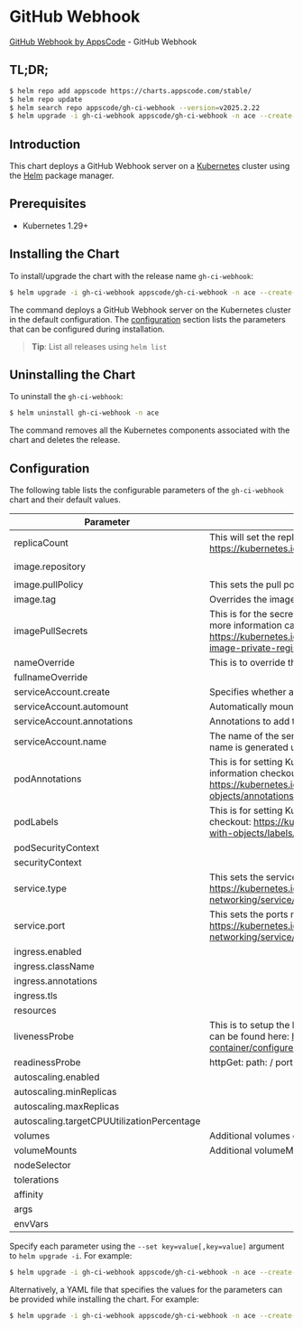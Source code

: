 # GitHub Webhook

[GitHub Webhook by AppsCode](https://github.com/appscode-cloud) - GitHub Webhook

## TL;DR;

```bash
$ helm repo add appscode https://charts.appscode.com/stable/
$ helm repo update
$ helm search repo appscode/gh-ci-webhook --version=v2025.2.22
$ helm upgrade -i gh-ci-webhook appscode/gh-ci-webhook -n ace --create-namespace --version=v2025.2.22
```

## Introduction

This chart deploys a GitHub Webhook server on a [Kubernetes](http://kubernetes.io) cluster using the [Helm](https://helm.sh) package manager.

## Prerequisites

- Kubernetes 1.29+

## Installing the Chart

To install/upgrade the chart with the release name `gh-ci-webhook`:

```bash
$ helm upgrade -i gh-ci-webhook appscode/gh-ci-webhook -n ace --create-namespace --version=v2025.2.22
```

The command deploys a GitHub Webhook server on the Kubernetes cluster in the default configuration. The [configuration](#configuration) section lists the parameters that can be configured during installation.

> **Tip**: List all releases using `helm list`

## Uninstalling the Chart

To uninstall the `gh-ci-webhook`:

```bash
$ helm uninstall gh-ci-webhook -n ace
```

The command removes all the Kubernetes components associated with the chart and deletes the release.

## Configuration

The following table lists the configurable parameters of the `gh-ci-webhook` chart and their default values.

|                 Parameter                  |                                                                                           Description                                                                                            |                   Default                   |
|--------------------------------------------|--------------------------------------------------------------------------------------------------------------------------------------------------------------------------------------------------|---------------------------------------------|
| replicaCount                               | This will set the replicaset count more information can be found here: https://kubernetes.io/docs/concepts/workloads/controllers/replicaset/                                                     | <code>1</code>                              |
| image.repository                           |                                                                                                                                                                                                  | <code>ghcr.io/appscode/gh-ci-webhook</code> |
| image.pullPolicy                           | This sets the pull policy for images.                                                                                                                                                            | <code>IfNotPresent</code>                   |
| image.tag                                  | Overrides the image tag whose default is the chart appVersion.                                                                                                                                   | <code>""</code>                             |
| imagePullSecrets                           | This is for the secrets for pulling an image from a private repository more information can be found here: https://kubernetes.io/docs/tasks/configure-pod-container/pull-image-private-registry/ | <code>[]</code>                             |
| nameOverride                               | This is to override the chart name.                                                                                                                                                              | <code>""</code>                             |
| fullnameOverride                           |                                                                                                                                                                                                  | <code>""</code>                             |
| serviceAccount.create                      | Specifies whether a service account should be created                                                                                                                                            | <code>true</code>                           |
| serviceAccount.automount                   | Automatically mount a ServiceAccount's API credentials?                                                                                                                                          | <code>true</code>                           |
| serviceAccount.annotations                 | Annotations to add to the service account                                                                                                                                                        | <code>{}</code>                             |
| serviceAccount.name                        | The name of the service account to use. If not set and create is true, a name is generated using the fullname template                                                                           | <code>""</code>                             |
| podAnnotations                             | This is for setting Kubernetes Annotations to a Pod. For more information checkout: https://kubernetes.io/docs/concepts/overview/working-with-objects/annotations/                               | <code>{}</code>                             |
| podLabels                                  | This is for setting Kubernetes Labels to a Pod. For more information checkout: https://kubernetes.io/docs/concepts/overview/working-with-objects/labels/                                         | <code>{}</code>                             |
| podSecurityContext                         |                                                                                                                                                                                                  | <code>{}</code>                             |
| securityContext                            |                                                                                                                                                                                                  | <code>{}</code>                             |
| service.type                               | This sets the service type more information can be found here: https://kubernetes.io/docs/concepts/services-networking/service/#publishing-services-service-types                                | <code>ClusterIP</code>                      |
| service.port                               | This sets the ports more information can be found here: https://kubernetes.io/docs/concepts/services-networking/service/#field-spec-ports                                                        | <code>80</code>                             |
| ingress.enabled                            |                                                                                                                                                                                                  | <code>false</code>                          |
| ingress.className                          |                                                                                                                                                                                                  | <code>""</code>                             |
| ingress.annotations                        |                                                                                                                                                                                                  | <code>{}</code>                             |
| ingress.tls                                |                                                                                                                                                                                                  | <code>[]</code>                             |
| resources                                  |                                                                                                                                                                                                  | <code>{}</code>                             |
| livenessProbe                              | This is to setup the liveness and readiness probes more information can be found here: https://kubernetes.io/docs/tasks/configure-pod-container/configure-liveness-readiness-startup-probes/     | <code>{}</code>                             |
| readinessProbe                             | httpGet: path: / port: http                                                                                                                                                                      | <code>{}</code>                             |
| autoscaling.enabled                        |                                                                                                                                                                                                  | <code>false</code>                          |
| autoscaling.minReplicas                    |                                                                                                                                                                                                  | <code>1</code>                              |
| autoscaling.maxReplicas                    |                                                                                                                                                                                                  | <code>100</code>                            |
| autoscaling.targetCPUUtilizationPercentage |                                                                                                                                                                                                  | <code>80</code>                             |
| volumes                                    | Additional volumes on the output Deployment definition.                                                                                                                                          | <code>[]</code>                             |
| volumeMounts                               | Additional volumeMounts on the output Deployment definition.                                                                                                                                     | <code>[]</code>                             |
| nodeSelector                               |                                                                                                                                                                                                  | <code>{}</code>                             |
| tolerations                                |                                                                                                                                                                                                  | <code>[]</code>                             |
| affinity                                   |                                                                                                                                                                                                  | <code>{}</code>                             |
| args                                       |                                                                                                                                                                                                  | <code>[]</code>                             |
| envVars                                    |                                                                                                                                                                                                  | <code>{}</code>                             |


Specify each parameter using the `--set key=value[,key=value]` argument to `helm upgrade -i`. For example:

```bash
$ helm upgrade -i gh-ci-webhook appscode/gh-ci-webhook -n ace --create-namespace --version=v2025.2.22 --set replicaCount=1
```

Alternatively, a YAML file that specifies the values for the parameters can be provided while
installing the chart. For example:

```bash
$ helm upgrade -i gh-ci-webhook appscode/gh-ci-webhook -n ace --create-namespace --version=v2025.2.22 --values values.yaml
```

